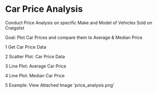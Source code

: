 # Car Price Analysis

Conduct Price Analysis on specific Make and Model of Vehicles Sold on Craigslist

Goal: Plot Car Prices and compare them to Average & Median Price

1 Get Car Price Data

2 Scatter Plot: Car Price Data

3 Line Plot: Average Car Price

4 Line Plot: Median Car Price

5 Example: View Attached Image 'price_analysis.png'
